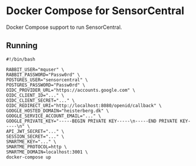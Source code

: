 # Docker Compose for SensorCentral #
Docker Compose support to run SensorCentral.

## Running ##
```
#!/bin/bash

RABBIT_USER="mquser" \
RABBIT_PASSWORD="Passw0rd" \
POSTGRES_USER="sensorcentral" \
POSTGRES_PASSWORD="Passw0rd" \
OIDC_PROVIDER_URL="https://accounts.google.com" \
OIDC_CLIENT_ID="..." \
OIDC_CLIENT_SECRET="..." \
OIDC_REDIRECT_URI="http://localhost:8080/openid/callback" \
GOOGLE_HOSTED_DOMAIN="heisterberg.dk" \
GOOGLE_SERVICE_ACCOUNT_EMAIL="..." \
GOOGLE_PRIVATE_KEY="-----BEGIN PRIVATE KEY-----\n-----END PRIVATE KEY-----\n" \
API_JWT_SECRET="..." \
SESSION_SECRET="..." \
SMARTME_KEY="..." \
SMARTME_PROTOCOL=http \
SMARTME_DOMAIN=localhost:3001 \
docker-compose up
```
